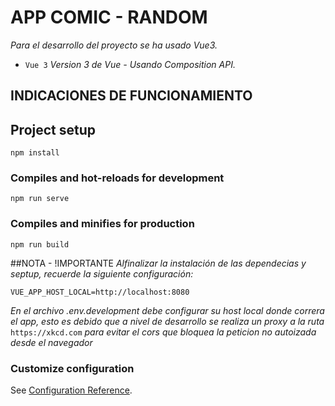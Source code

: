 # APP COMIC - RANDOM

_Para el desarrollo del proyecto se ha usado Vue3._

- `Vue 3`
  _Version 3 de Vue - Usando Composition API._

## INDICACIONES DE FUNCIONAMIENTO

## Project setup

```
npm install
```

### Compiles and hot-reloads for development

```
npm run serve
```

### Compiles and minifies for production

```
npm run build
```

##NOTA - !IMPORTANTE
_Alfinalizar la instalación de las dependecias y septup, recuerde la siguiente configuración:_

```
VUE_APP_HOST_LOCAL=http://localhost:8080
```

_En el archivo .env.development debe configurar su host local donde correra el app, esto es debido que a nivel de desarrollo se realiza un proxy a la ruta_ `https://xkcd.com` _para evitar el cors que bloquea la peticion no autoizada desde el navegador_

### Customize configuration

See [Configuration Reference](https://cli.vuejs.org/config/).
